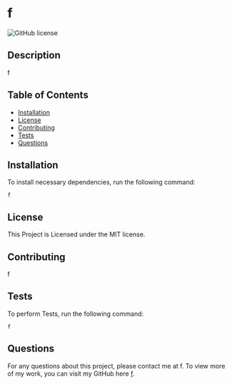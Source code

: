 # f
![GitHub license](https://img.shields.io/badge/license-MIT-blue.svg)

## Description

f

## Table of Contents

* [Installation](#installation)
* [License](#license)
* [Contributing](#contributing)
* [Tests](#tests)
* [Questions](#questions)

## Installation

To install necessary dependencies, run the following command: 

```
f
```

## License
    
This Project is Licensed under the MIT license.

## Contributing

f

## Tests

To perform Tests, run the following command:

```
f
```

## Questions

For any questions about this project, please contact me at f. To view more of my work, you can visit my GitHub here [f](https://www.github.com/f/).
